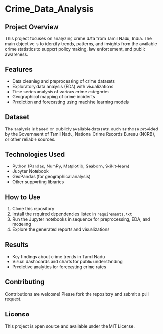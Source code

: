 # Crime_Data_Analysis

## Project Overview
This project focuses on analyzing crime data from Tamil Nadu, India. The main objective is to identify trends, patterns, and insights from the available crime statistics to support policy making, law enforcement, and public awareness.

## Features
- Data cleaning and preprocessing of crime datasets
- Exploratory data analysis (EDA) with visualizations
- Time series analysis of various crime categories
- Geographical mapping of crime incidents
- Prediction and forecasting using machine learning models

## Dataset
The analysis is based on publicly available datasets, such as those provided by the Government of Tamil Nadu, National Crime Records Bureau (NCRB), or other reliable sources.

## Technologies Used
- Python (Pandas, NumPy, Matplotlib, Seaborn, Scikit-learn)
- Jupyter Notebook
- GeoPandas (for geographical analysis)
- Other supporting libraries

## How to Use
1. Clone this repository
2. Install the required dependencies listed in `requirements.txt`
3. Run the Jupyter notebooks in sequence for preprocessing, EDA, and modeling
4. Explore the generated reports and visualizations

## Results
- Key findings about crime trends in Tamil Nadu
- Visual dashboards and charts for public understanding
- Predictive analytics for forecasting crime rates

## Contributing
Contributions are welcome! Please fork the repository and submit a pull request.

## License
This project is open source and available under the MIT License.
